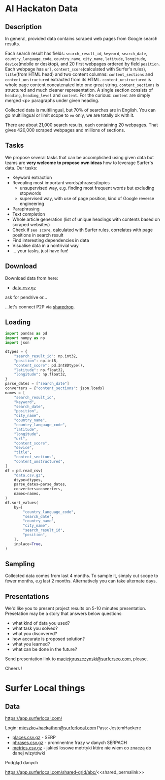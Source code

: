 # AI Hackaton Data

## Description
In general, provided data contains scraped web pages from Google search results.

Each search result has fields: `search_result_id`, `keyword`, `search_date`, `country_language_code`, `country_name`, `city_name`, `latitude`, `longitude`, `device`(mobile or desktop), and 20 first webpages ordered by field `position`. Each webpage has `url`, `content_score`(calculated with Surfer's rules), `title`(from HTML head) and two content columns: `content_sections` and `content_unstructured` extracted from its HTML. `content_unstructured` is whole page content concatenated into one great string. `content_sections` is structured and much cleaner representation. A single section consists of `heading`, `heading_level` and `content`. For the curious: `content` are simply merged \<p> paragraphs under given heading.

Collected data is multilingual, but 70% of searches are in English. You can go multilingual or limit scope to `en` only, we are totally ok with it.

There are about 21,000 search results, each containing 20 webpages. That gives 420,000 scraped webpages and millions of sections.

## Tasks
We propose several tasks that can be accomplished using given data but teams are **very welcome to propose own ideas** how to leverage Surfer's data.
Our tasks:
* Keyword extraction
* Revealing most important words/phrases/topics
  * unsupervised way, e.g. finding most frequent words but excluding stopwords
  * supervised way, with use of page position, kind of Google reverse engineering
* Paraphrasing
* Text completion
* Whole article generation (list of unique headings with contents based on scraped websites)
* Check if `seo score`, calculated with Surfer rules, correlates with page positions in search result
* Find interesting dependencies in data
* Visualise data in a nontrivial way
* ... your tasks, just have fun!
  
## Download
Download data from here:

- [data.csv.gz](https://storage.googleapis.com/pwr_hackaton/data.csv.gz)

ask for pendrive or...

...let's connect P2P via [sharedrop](https://www.sharedrop.io/).
## Loading
``` Python
import pandas as pd
import numpy as np
import json

dtypes = {
    "search_result_id": np.int32,
    "position": np.int8,
    "content_score": pd.Int8Dtype(),
    "latitude": np.float32,
    "longitude": np.float32,
}
parse_dates = ["search_date"]
converters = {"content_sections": json.loads}
names = [
    "search_result_id",
    "keyword",
    "search_date",
    "position",
    "city_name",
    "country_name",
    "country_language_code",
    "latitude",
    "longitude",
    "url",
    "content_score",
    "device",
    "title",
    "content_sections",
    "content_unstructured",
]
df = pd.read_csv(
    "data.csv.gz",
    dtype=dtypes,
    parse_dates=parse_dates,
    converters=converters,
    names=names,
)
df.sort_values(
    by=[
        "country_language_code",
        "search_date",
        "country_name",
        "city_name",
        "search_result_id",
        "position",
    ],
    inplace=True,
)
```
## Sampling
Collected data comes from last 4 months. To sample it, simply cut scope to fewer months, e.g last 2 months. Alternatively you can take alternate days.

## Presentations
We'd like you to present project results on 5-10 minutes presentation. Presetation may be a story that answers below questions:
- what kind of data you used?
- what task you solved?
- what you discovered?
- how accurate is proposed solution?
- what you learned?
- what can be done in the future?
  
Send presentation link to maciejgruszczynski@surferseo.com, please.

Cheers !

# Surfer Local things

## Data

https://app.surferlocal.com/

Login: mieszko+hackathon@surferlocal.com
Pass: JestemHackere

- [places.csv.gz](https://storage.googleapis.com/pwr_hackaton/places.csv.gz) - SERP
- [phrases.csv.gz](https://storage.googleapis.com/pwr_hackaton/phrases.csv.gz) - prominentne frazy w danych SERPACH
- [metrics.csv.gz](https://storage.googleapis.com/pwr_hackaton/metrics.csv.gz) - jakieś losowe metrtyki które nie wiem co znaczą do danej wizytówki

Podgląd danych

https://app.surferlocal.com/shared-grid/abc/<<shared_permalink>>
